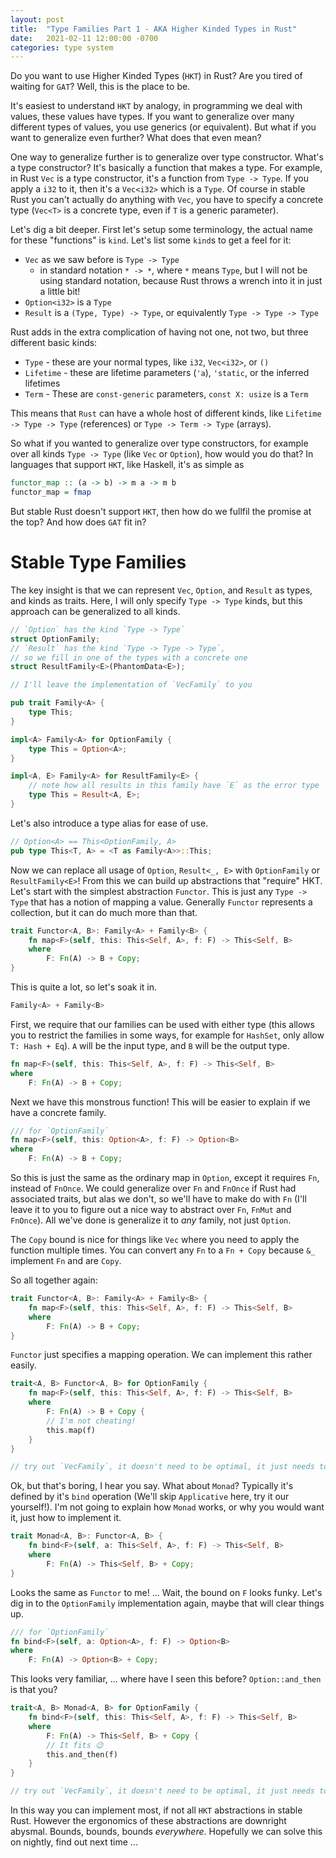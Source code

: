 ```yaml
---
layout: post
title:  "Type Families Part 1 - AKA Higher Kinded Types in Rust"
date:   2021-02-11 12:00:00 -0700
categories: type system
---
```


Do you want to use Higher Kinded Types (`HKT`) in Rust? Are you tired of waiting for `GAT`? Well, this is the place to be.

It's easiest to understand `HKT` by analogy, in programming we deal with values, these values have types. If you want to generalize over many different types of values, you use generics (or equivalent). But what if you want to generalize even further? What does that even mean?

One way to generalize further is to generalize over type constructor. What's a type constructor? It's basically a function that makes a type. For example, in Rust `Vec` is a type constructor, it's a function from `Type -> Type`. If you apply a `i32` to it, then it's a `Vec<i32>` which is a `Type`. Of course in stable Rust you can't actually do anything with `Vec`, you have to specify a concrete type (`Vec<T>` is a concrete type, even if `T` is a generic parameter).

Let's dig a bit deeper. First let's setup some terminology, the actual name for these "functions" is `kind`. Let's list some `kind`s to get a feel for it:

- `Vec` as we saw before is `Type -> Type`
    - in standard notation `* -> *`, where `*` means `Type`, but I will not be using standard notation, because Rust throws a wrench into it in just a little bit!
- `Option<i32>` is a `Type`
- `Result` is a `(Type, Type) -> Type`, or equivalently `Type -> Type -> Type`

Rust adds in the extra complication of having not one, not two, but three different basic kinds:

- `Type` - these are your normal types, like `i32`, `Vec<i32>`, or `()`
- `Lifetime` - these are lifetime parameters (`'a`), `'static`, or the inferred lifetimes
- `Term` - These are `const-generic` parameters, `const X: usize` is a `Term`

This means that `Rust` can have a whole host of different kinds, like `Lifetime -> Type -> Type` (references) or `Type -> Term -> Type` (arrays).

So what if you wanted to generalize over type constructors, for example over all kinds `Type -> Type` (like `Vec` or `Option`), how would you do that? In languages that support `HKT`, like Haskell, it's as simple as

```haskell
functor_map :: (a -> b) -> m a -> m b
functor_map = fmap
```

But stable Rust doesn't support `HKT`, then how do we fullfil the promise at the top? And how does `GAT` fit in?

# Stable Type Families

The key insight is that we can represent `Vec`, `Option`, and `Result` as types, and kinds as traits. Here, I will only specify `Type -> Type` kinds, but this approach can be generalized to all kinds.

```rust
// `Option` has the kind `Type -> Type`
struct OptionFamily;
// `Result` has the kind `Type -> Type -> Type`,
// so we fill in one of the types with a concrete one
struct ResultFamily<E>(PhantomData<E>);

// I'll leave the implementation of `VecFamily` to you

pub trait Family<A> {
    type This;
}

impl<A> Family<A> for OptionFamily {
    type This = Option<A>;
}

impl<A, E> Family<A> for ResultFamily<E> {
    // note how all results in this family have `E` as the error type 
    type This = Result<A, E>;
}
```

Let's also introduce a type alias for ease of use. 

```rust
// Option<A> == This<OptionFamily, A>
pub type This<T, A> = <T as Family<A>>::This;
```

Now we can replace all usage of `Option`, `Result<_, E>` with `OptionFamily` or `ResultFamily<E>`! From this we can build up abstractions that "require" HKT. Let's start with the simplest abstraction `Functor`. This is just any `Type -> Type` that has a notion of mapping a value. Generally `Functor` represents a collection, but it can do much more than that.

```rust
trait Functor<A, B>: Family<A> + Family<B> {
    fn map<F>(self, this: This<Self, A>, f: F) -> This<Self, B>
    where
        F: Fn(A) -> B + Copy;
}
```

This is quite a lot, so let's soak it in. 

```rust
Family<A> + Family<B>
```

First, we require that our families can be used with either type (this allows you to restrict the families in some ways, for example for `HashSet`, only allow `T: Hash + Eq`). `A` will be the input type, and `B` will be the output type.

```rust
fn map<F>(self, this: This<Self, A>, f: F) -> This<Self, B>
where
    F: Fn(A) -> B + Copy;
```

Next we have this monstrous function! This will be easier to explain if we have a concrete family.

```rust
/// for `OptionFamily`
fn map<F>(self, this: Option<A>, f: F) -> Option<B>
where
    F: Fn(A) -> B + Copy;
```

So this is just the same as the ordinary map in `Option`, except it requires `Fn`, instead of `FnOnce`. We could generalize over `Fn` and `FnOnce` if Rust had associated traits, but alas we don't, so we'll have to make do with `Fn` (I'll leave it to you to figure out a nice way to abstract over `Fn`, `FnMut` and `FnOnce`). All we've done is generalize it to *any* family, not just `Option`.

The `Copy` bound is nice for things like `Vec` where you need to apply the function multiple times. You can convert any `Fn` to a `Fn + Copy` because `&_` implement `Fn` and are `Copy`.

So all together again:

```rust
trait Functor<A, B>: Family<A> + Family<B> {
    fn map<F>(self, this: This<Self, A>, f: F) -> This<Self, B>
    where
        F: Fn(A) -> B + Copy;
}
```

`Functor` just specifies a mapping operation. We can implement this rather easily.

```rust
trait<A, B> Functor<A, B> for OptionFamily {
    fn map<F>(self, this: This<Self, A>, f: F) -> This<Self, B>
    where
        F: Fn(A) -> B + Copy {
        // I'm not cheating!
        this.map(f)
    }
}

// try out `VecFamily`, it doesn't need to be optimal, it just needs to work!
```

Ok, but that's boring, I hear you say. What about `Monad`? Typically it's defined by it's `bind` operation (We'll skip `Applicative` here, try it our yourself!). I'm not going to explain how `Monad` works, or why you would want it, just how to implement it.

```rust
trait Monad<A, B>: Functor<A, B> {
    fn bind<F>(self, a: This<Self, A>, f: F) -> This<Self, B>
    where
        F: Fn(A) -> This<Self, B> + Copy;
}
```

Looks the same as `Functor` to me! ... Wait, the bound on `F` looks funky. Let's dig in to the `OptionFamily` implementation again, maybe that will clear things up.

```rust
/// for `OptionFamily`
fn bind<F>(self, a: Option<A>, f: F) -> Option<B>
where
    F: Fn(A) -> Option<B> + Copy;
```

This looks very familiar, ... where have I seen this before? `Option::and_then` is that you?

```rust
trait<A, B> Monad<A, B> for OptionFamily {
    fn bind<F>(self, this: This<Self, A>, f: F) -> This<Self, B>
    where
        F: Fn(A) -> This<Self, B> + Copy {
        // It fits 😉
        this.and_then(f)
    }
}

// try out `VecFamily`, it doesn't need to be optimal, it just needs to work!
```

In this way you can implement most, if not all `HKT` abstractions in stable Rust. However the ergonomics of these abstractions are downright abysmal. Bounds, bounds, bounds *everywhere*. Hopefully we can solve this on nightly, find out next time ... 